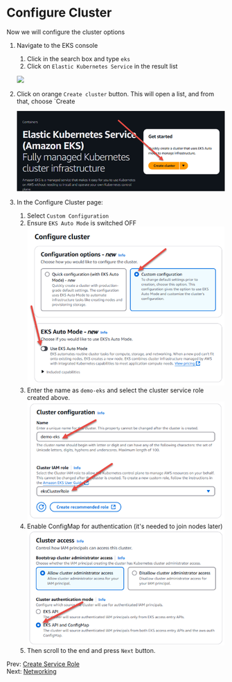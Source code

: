 # Configure Cluster

Now we will configure the cluster options

1. Navigate to the EKS console
    1. Click in the search box and type `eks`
    1. Click on `Elastic Kubernetes Service` in the result list

    ![](../images/03-eks.png)

1. Click on orange `Create cluster` button. This will open a list, and from that, choose `Create

    ![](../images/03-add-cluster.png)

1. In the Configure Cluster page:
    1. Select `Custom Configuration`
    1. Ensure `EKS Auto Mode` is switched OFF
      ![](../images/03-configure.png)
    1. Enter the name as `demo-eks` and select the cluster service role created above.
      ![](../images/03-configure-2.png)
    1. Enable ConfigMap for authentication (it's needed to join nodes later)
      ![](../images/03-configure-3.png)
    1. Then scroll to the end and press `Next` button.

Prev: [Create Service Role](./02-create-service-role.md)<br/>
Next: [Networking](./04-networking.md)

